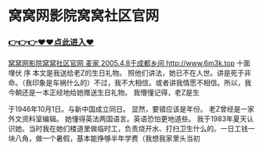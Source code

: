 # 窝窝网影院窝窝社区官网

### <a href="https://github.com/xiaopoe/lesi/issues/1">👉👉👉♥♥点此进入♥

窝窝网影院窝窝社区官网
麦家
2005.4.8于成都乡间
http://www.6m3k.top
十面埋伏 序
本文是我送给老Z的生日礼物。
照他们讲法，她已不在人世。讲是死于非命。（我印象是车祸什么的）不过，我不大相信。或者讲我情愿不相信。所以，我今朝还是一本正经地给她赠送生日礼物。
我懵懂记得，老Z是生

于1946年10月1日。与新中国成立同日。
显然，要错应该是年份。
老Z曾经是一家外文资料室编辑。
她懂得英法两国语言。英语恐怕更地道些。
我于1983年夏天认识她。当时我在她们楼道里做临时工，负责烧开水、打扫卫生什么的。一日工钱一块八角，做一个暑假，基本能挣够半年学费（我想我家里头当初
